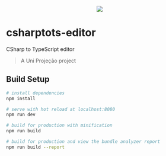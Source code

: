 <p align="center"><img src="https://raw.githubusercontent.com/uni-projecao/csharptots-editor/master/csharptots.gif"></p>

# csharptots-editor

CSharp to TypeScript editor

> A Uni Projeção project

## Build Setup

``` bash
# install dependencies
npm install

# serve with hot reload at localhost:8080
npm run dev

# build for production with minification
npm run build

# build for production and view the bundle analyzer report
npm run build --report
```
